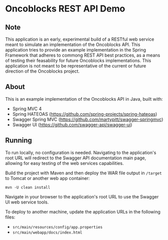 Oncoblocks REST API Demo
========================

Note
-----
This application is an early, experimental build of a RESTful web service meant to simulate an implementation of the Oncoblocks API.  This application tries to provide an example implementation in the Spring Framework that adheres to commong REST API best practices, as a means of testing their feasability for future Oncoblocks implementations.  This application is not meant to be representative of the current or future direction of the Oncoblocks project. 

About
-----
This is an example implementation of the Oncoblocks API in Java, built with:

- Spring MVC 4
- Spring HATEOAS (https://github.com/spring-projects/spring-hateoas)
- Swagger Spring MVC (https://github.com/martypitt/swagger-springmvc)
- Swagger UI (https://github.com/swagger-api/swagger-ui)

Running
-------
To run locally, no configuration is needed.  Navigating to the application's root URL will redirect to the Swagger API documentation main page, allowing for easy testing of the web services capabilities.

Build the project with Maven and then deploy the WAR file output in `/target` to Tomcat or another web app container:

```
mvn -U clean install
```

Navigate in your browser to the application's root URL to use the Swagger UI web service tools.

To deploy to another machine, update the application URLs in the following files:

- `src/main/resources/config/app.properties`
- `src/main/webapp/docs/index.html`
